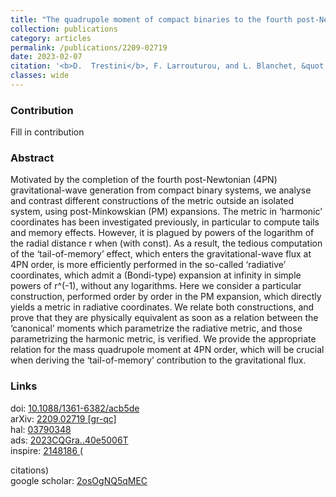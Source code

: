 ```yaml
---
title: "The quadrupole moment of compact binaries to the fourth post-Newtonian order: relating the harmonic and radiative metrics"
collection: publications
category: articles
permalink: /publications/2209-02719
date: 2023-02-07
citation: '<b>D.  Trestini</b>, F. Larrouturou, and L. Blanchet, &quot;The quadrupole moment of compact binaries to the fourth post-Newtonian order: relating the harmonic and radiative metrics&quot;, <a href="https://doi.org/10.1088/1361-6382/acb5de"><i>Class. Quant. Grav.</i> 40, 055006 (2023)</a>, <a href="https://arxiv.org/abs/2209.02719">arXiv:2209.02719</a>'
classes: wide
---
```


<html>
<head>
   <script src="https://code.jquery.com/jquery-3.7.0.js"></script>
</head>
<body>

<div id="inspirecount"></div>
<script>
var recid = '2148186';
var recurl = 'https://inspirehep.net/api/literature/?q=recid%3A'+recid+'&size=10&page=1&fields=citation_count&format=json';

if (recid === "undefined") {
	document.getElementById("inspirecount").innerHTML='';
} else {
	$.getJSON(recurl, function(data){
		if (data.hits.hits[0].metadata.citation_count === 0){
			var html = '';
		} else {
    	var html =`<span class="badge inspcitations">${data.hits.hits[0].metadata.citation_count} citations</span>`  
    	}  
    	document.getElementById("inspirecount").innerHTML= html
  });
}
</script>
</body>
</html>


### Contribution
Fill in contribution

### Abstract

Motivated by the completion of the fourth post-Newtonian (4PN) gravitational-wave generation from compact binary systems, we analyse and contrast different constructions of the metric outside an isolated system, using post-Minkowskian (PM) expansions. The metric in ‘harmonic’ coordinates has been investigated previously, in particular to compute tails and memory effects. However, it is plagued by powers of the logarithm of the radial distance r when (with const). As a result, the tedious computation of the ‘tail-of-memory’ effect, which enters the gravitational-wave flux at 4PN order, is more efficiently performed in the so-called ‘radiative’ coordinates, which admit a (Bondi-type) expansion at infinity in simple powers of r^(-1), without any logarithms. Here we consider a particular construction, performed order by order in the PM expansion, which directly yields a metric in radiative coordinates. We relate both constructions, and prove that they are physically equivalent as soon as a relation between the ‘canonical’ moments which parametrize the radiative metric, and those parametrizing the harmonic metric, is verified. We provide the appropriate relation for the mass quadrupole moment at 4PN order, which will be crucial when deriving the ‘tail-of-memory’ contribution to the gravitational flux.

### Links

<i class="ai ai-doi ai-fw"></i> doi: <a href="https://doi.org/10.1088/1361-6382/acb5de" target="_blank" rel="noopener"> 10.1088/1361-6382/acb5de </a><br/>
<i class="ai ai-arxiv ai-fw"></i> arXiv: <a href="https://arxiv.org/abs/2209.02719" target="_blank" rel="noopener"> 2209.02719 [gr-qc]</a><br/>
<i class="ai ai-hal ai-fw"></i> hal: <a href="https://hal.science/hal-03790348" target="_blank" rel="noopener"> 03790348 </a><br/>
<i class="ai ai-ads ai-fw"></i> ads: <a href="https://ui.adsabs.harvard.edu/abs/2023CQGra..40e5006T/abstract" target="_blank" rel="noopener"> 2023CQGra..40e5006T </a><br/>
<i class="ai ai-inspire ai-fw"></i> inspire: <a href="https://inspirehep.net/literature/2148186" target="_blank" rel="noopener"> 2148186 </a> (<p id="inspirecount"></p> citations)
<br/>
<i class="ai ai-google-scholar ai-fw"></i> google scholar: <a href="https://scholar.google.co.uk/citations?view_op=view_citation&hl=fr&user=mkvjTKcAAAAJ&citation_for_view=mkvjTKcAAAAJ:2osOgNQ5qMEC" target="_blank" rel="noopener"> 2osOgNQ5qMEC </a>

